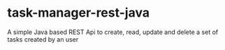 # task-manager-rest-java
A simple Java based REST Api to create, read, update and delete a set of tasks created by an user
